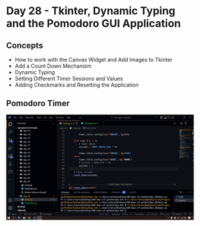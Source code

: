 # Day 28 - Tkinter, Dynamic Typing and the Pomodoro GUI Application

## Concepts

-   How to work with the Canvas Widget and Add Images to Tkinter
-   Add a Count Down Mechanism
-   Dynamic Typing
-   Setting Different Timer Sessions and Values
-   Adding Checkmarks and Resetting the Application

## Pomodoro Timer

![day28](pomodoro-timer.gif)
